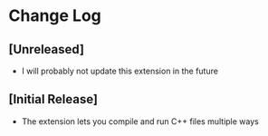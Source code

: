# Change Log

## [Unreleased]

- I will probably not update this extension in the future

## [Initial Release]

- The extension lets you compile and run C++ files multiple ways
